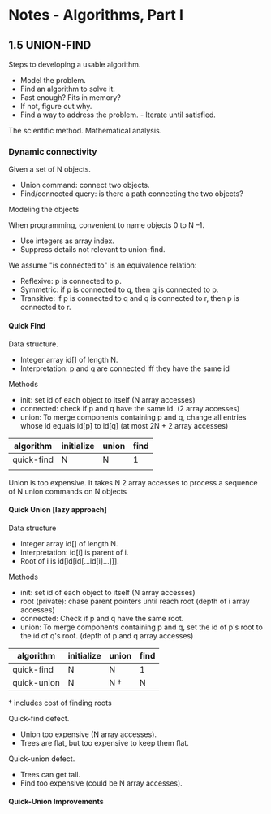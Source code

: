 # Notes - Algorithms, Part I

## 1.5 UNION-FIND

Steps to developing a usable algorithm.

- Model the problem.
- Find an algorithm to solve it.
- Fast enough? Fits in memory?
- If not, figure out why.
- Find a way to address the problem. - Iterate until satisfied.

The scientific method. Mathematical analysis.

### Dynamic connectivity

Given a set of N objects.

- Union command: connect two objects.
- Find/connected query: is there a path connecting the two objects?

Modeling the objects

When programming, convenient to name objects 0 to N –1.

- Use integers as array index.
- Suppress details not relevant to union-find.

We assume "is connected to" is an equivalence relation:

- Reflexive: p is connected to p.
- Symmetric: if p is connected to q, then q is connected to p.
- Transitive: if p is connected to q and q is connected to r, then p is connected to r.

#### Quick Find

Data structure.

- Integer array id[] of length N.
- Interpretation: p and q are connected iff they have the same id

Methods

- init: set id of each object to itself (N array accesses)
- connected: check if p and q have the same id. (2 array accesses)
- union: To merge components containing p and q, change all entries whose id equals id[p] to id[q]
  (at most 2N + 2 array accesses)

| algorithm  | initialize | union | find |
| ---------- | ---------- | ----- | ---- |
| quick-find | N          | N     | 1    |
|            |            |       |      |

Union is too expensive. It takes N 2 array accesses to process a sequence of
N union commands on N objects

#### Quick Union [lazy approach]

Data structure

- Integer array id[] of length N.
- Interpretation: id[i] is parent of i.
- Root of i is id[id[id[...id[i]...]]].

Methods

- init: set id of each object to itself (N array accesses)
- root (private): chase parent pointers until reach root (depth of i array accesses)
- connected: Check if p and q have the same root.
- union: To merge components containing p and q, set the id of p's root to the id of q's root.
  (depth of p and q array accesses)

| algorithm   | initialize | union | find |
| ----------- | ---------- | ----- | ---- |
| quick-find  | N          | N     | 1    |
| quick-union | N          | N †   | N    |

† includes cost of finding roots

Quick-find defect.

- Union too expensive (N array accesses).
- Trees are flat, but too expensive to keep them flat.

Quick-union defect.

- Trees can get tall.
- Find too expensive (could be N array accesses).

#### Quick-Union Improvements
